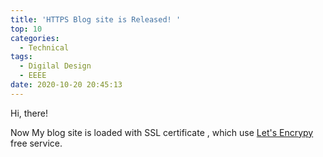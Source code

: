 ```yaml
---
title: 'HTTPS Blog site is Released! '
top: 10
categories:
  - Technical
tags:
  - Digilal Design
  - EEEE
date: 2020-10-20 20:45:13
---
```


Hi, there!

Now My blog site is loaded with SSL certificate , which use [Let's Encrypy](https://letsencrypt.org/#) free service.

<!-- more -->
